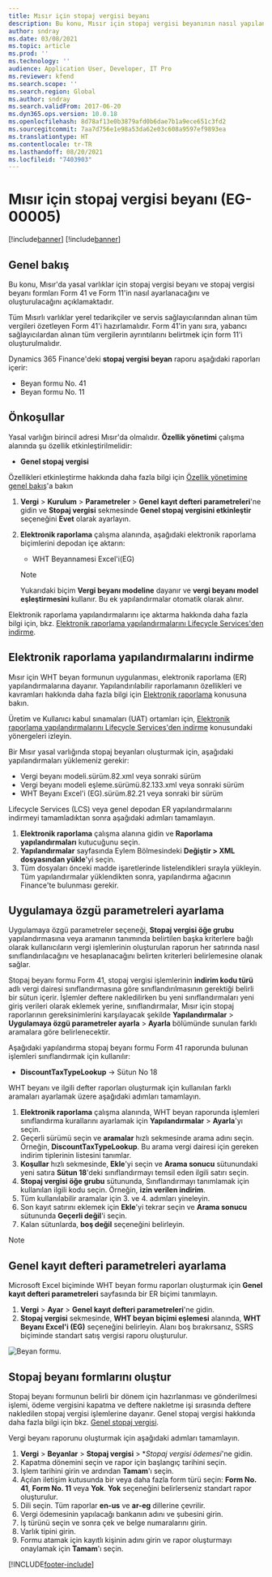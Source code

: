 ```yaml
---
title: Mısır için stopaj vergisi beyanı
description: Bu konu, Mısır için stopaj vergisi beyanının nasıl yapılandırılacağını ve oluşturulacağını açıklar.
author: sndray
ms.date: 03/08/2021
ms.topic: article
ms.prod: ''
ms.technology: ''
audience: Application User, Developer, IT Pro
ms.reviewer: kfend
ms.search.scope: ''
ms.search.region: Global
ms.author: sndray
ms.search.validFrom: 2017-06-20
ms.dyn365.ops.version: 10.0.18
ms.openlocfilehash: 8d78af13e0b3879afd0b6dae7b1a9ece651c3fd2
ms.sourcegitcommit: 7aa7d756e1e98a53da62e03c608a9597ef9893ea
ms.translationtype: HT
ms.contentlocale: tr-TR
ms.lasthandoff: 08/20/2021
ms.locfileid: "7403903"
---
```

#  <a name="withholding-tax-declaration-for-egypt-eg-00005"></a>Mısır için stopaj vergisi beyanı (EG-00005)

[!include[banner](../includes/banner.md)]
[!include[banner](../includes/preview-banner.md)]

## <a name="overview"></a>Genel bakış
Bu konu, Mısır'da yasal varlıklar için stopaj vergisi beyanı ve stopaj vergisi beyanı formları Form 41 ve Form 11'in nasıl ayarlanacağını ve oluşturulacağını açıklamaktadır. 

Tüm Mısırlı varlıklar yerel tedarikçiler ve servis sağlayıcılarından alınan tüm vergileri özetleyen Form 41'i hazırlamalıdır. Form 41'in yanı sıra, yabancı sağlayıcılardan alınan tüm vergilerin ayrıntılarını belirtmek için form 11'i oluşturulmalıdır. 

Dynamics 365 Finance'deki **stopaj vergisi beyan** raporu aşağıdaki raporları içerir:

- Beyan formu No. 41
- Beyan formu No. 11
    
    
## <a name="prerequisites"></a>Önkoşullar
Yasal varlığın birincil adresi Mısır'da olmalıdır.
**Özellik yönetimi** çalışma alanında şu özellik etkinleştirilmelidir:

   - **Genel stopaj vergisi**

Özellikleri etkinleştirme hakkında daha fazla bilgi için [Özellik yönetimine genel bakış](../../fin-ops-core/fin-ops/get-started/feature-management/feature-management-overview.md)'a bakın

1. **Vergi** > **Kurulum** > **Parametreler** > **Genel kayıt defteri parametreleri**'ne gidin ve **Stopaj vergisi** sekmesinde **Genel stopaj vergisini etkinleştir** seçeneğini **Evet** olarak ayarlayın.
2. **Elektronik raporlama** çalışma alanında, aşağıdaki elektronik raporlama biçimlerini depodan içe aktarın:

    - WHT Beyannamesi Excel'i(EG)

    > [!NOTE]
    > Yukarıdaki biçim **Vergi beyanı modeline** dayanır ve **vergi beyanı model eşleştirmesini** kullanır. Bu ek yapılandırmalar otomatik olarak alınır.

Elektronik raporlama yapılandırmalarını içe aktarma hakkında daha fazla bilgi için, bkz. [Elektronik raporlama yapılandırmalarını Lifecycle Services'den indirme](../../fin-ops-core/dev-itpro/analytics/download-electronic-reporting-configuration-lcs.md).

## <a name="download-electronic-reporting-configurations"></a>Elektronik raporlama yapılandırmalarını indirme

Mısır için WHT beyan formunun uygulanması, elektronik raporlama (ER) yapılandırmalarına dayanır. Yapılandırılabilir raporlamanın özellikleri ve kavramları hakkında daha fazla bilgi için [Elektronik raporlama](../../fin-ops-core/dev-itpro/analytics/general-electronic-reporting.md) konusuna bakın.

Üretim ve Kullanıcı kabul sınamaları (UAT) ortamları için, [Elektronik raporlama yapılandırmalarını Lifecycle Services'den indirme](../../fin-ops-core/dev-itpro/analytics/download-electronic-reporting-configuration-lcs.md) konusundaki yönergeleri izleyin.

Bir Mısır yasal varlığında stopaj beyanları oluşturmak için, aşağıdaki yapılandırmaları yüklemeniz gerekir:

- Vergi beyanı modeli.sürüm.82.xml veya sonraki sürüm
- Vergi beyanı modeli eşleme.sürümü.82.133.xml veya sonraki sürüm
- WHT Beyanı Excel'i (EG).sürüm.82.21 veya sonraki bir sürüm

Lifecycle Services (LCS) veya genel depodan ER yapılandırmalarını indirmeyi tamamladıktan sonra aşağıdaki adımları tamamlayın.

1. **Elektronik raporlama** çalışma alanına gidin ve **Raporlama yapılandırmaları** kutucuğunu seçin.
1. **Yapılandırmalar** sayfasında Eylem Bölmesindeki **Değiştir > XML dosyasından yükle**'yi seçin.
1. Tüm dosyaları önceki madde işaretlerinde listelendikleri sırayla yükleyin. Tüm yapılandırmalar yüklendikten sonra, yapılandırma ağacının Finance'te bulunması gerekir.

## <a name="set-up-application-specific-parameters"></a>Uygulamaya özgü parametreleri ayarlama

Uygulamaya özgü parametreler seçeneği, **Stopaj vergisi öğe grubu** yapılandırmasına veya aramanın tanımında belirtilen başka kriterlere bağlı olarak kullanıcıların vergi işlemlerinin oluşturulan raporun her satırında nasıl sınıflandırılacağını ve hesaplanacağını belirten kriterleri belirlemesine olanak sağlar.

Stopaj beyanı formu Form 41, stopaj vergisi işlemlerinin **indirim kodu türü** adlı vergi dairesi sınıflandırmasına göre sınıflandırılmasının gerektiği belirli bir sütun içerir. İşlemler deftere nakledilirken bu yeni sınıflandırmaları yeni giriş verileri olarak eklemek yerine, sınıflandırmalar, Mısır için stopaj raporlarının gereksinimlerini karşılayacak şekilde **Yapılandırmalar** > **Uygulamaya özgü parametreler ayarla** > **Ayarla** bölümünde sunulan farklı aramalara göre belirlenecektir. 

Aşağıdaki yapılandırma stopaj beyanı formu Form 41 raporunda bulunan işlemleri sınıflandırmak için kullanılır:

- **DiscountTaxTypeLookup** -> Sütun No 18 

WHT beyanı ve ilgili defter raporları oluşturmak için kullanılan farklı aramaları ayarlamak üzere aşağıdaki adımları tamamlayın. 

1. **Elektronik raporlama** çalışma alanında, WHT beyan raporunda işlemleri sınıflandırma kurallarını ayarlamak için **Yapılandırmalar** > **Ayarla**'yı seçin. 
2. Geçerli sürümü seçin ve **aramalar** hızlı sekmesinde arama adını seçin. Örneğin, **DiscountTaxTypeLookup**. Bu arama vergi dairesi için gereken indirim tiplerinin listesini tanımlar.
3. **Koşullar** hızlı sekmesinde, **Ekle**'yi seçin ve **Arama sonucu** sütunundaki yeni satıra **Sütun 18**'deki sınıflandırmayı temsil eden ilgili satırı seçin.
4. **Stopaj vergisi öğe grubu** sütununda, Sınıflandırmayı tanımlamak için kullanılan ilgili kodu seçin. Örneğin, **izin verilen indirim**.  
5. Tüm kullanılabilir aramalar için 3. ve 4. adımları yineleyin.
6. Son kayıt satırını eklemek için **Ekle**'yi tekrar seçin ve **Arama sonucu** sütununda **Geçerli değil**'i seçin. 
7. Kalan sütunlarda, **boş değil** seçeneğini belirleyin. 

> [!NOTE]

## <a name="set-up-general-ledger-parameters"></a>Genel kayıt defteri parametreleri ayarlama

Microsoft Excel biçiminde WHT beyan formu raporları oluşturmak için **Genel kayıt defteri parametreleri** sayfasında bir ER biçimi tanımlayın.

1. **Vergi** > **Ayar** > **Genel kayıt defteri parametreleri**'ne gidin.
2. **Stopaj vergisi** sekmesinde, **WHT beyan biçimi eşlemesi** alanında, **WHT Beyanı Excel'i (EG)** seçeneğini belirleyin. Alanı boş bırakırsanız, SSRS biçiminde standart satış vergisi raporu oluşturulur.


![Beyan formu.](media/egypt-wht-declaration-setup1.png)

## <a name="generate-the-withholding-declaration-forms"></a>Stopaj beyanı formlarını oluştur
Stopaj beyanı formunun belirli bir dönem için hazırlanması ve gönderilmesi işlemi, ödeme vergisini kapatma ve deftere nakletme işi sırasında deftere nakledilen stopaj vergisi işlemlerine dayanır. Genel stopaj vergisi hakkında daha fazla bilgi için bkz. [Genel stopaj vergisi](../general-ledger/global-withholding-tax-overview.md).

Vergi beyanı raporunu oluşturmak için aşağıdaki adımları tamamlayın.

1. **Vergi** > **Beyanlar** > **Stopaj vergisi** > **Stopaj vergisi ödemesi*'ne gidin.
2. Kapatma dönemini seçin ve rapor için başlangıç tarihini seçin. 
3. İşlem tarihini girin ve ardından **Tamam**'ı seçin.
4. Açılan iletişim kutusunda bir veya daha fazla form türü seçin: **Form No. 41**, **Form No. 11** veya **Yok**. **Yok** seçeneğini belirlerseniz standart rapor oluşturulur. 
5. Dili seçin. Tüm raporlar **en-us** ve **ar-eg** dillerine çevrilir.
6. Vergi ödemesinin yapılacağı bankanın adını ve şubesini girin.
7. İş türünü seçin ve sonra çek ve belge numaralarını girin. 
8. Varlık tipini girin. 
9. Formu atamak için kayıtlı kişinin adını girin ve rapor oluşturmayı onaylamak için **Tamam**'ı seçin. 

 
[!INCLUDE[footer-include](../../includes/footer-banner.md)]
